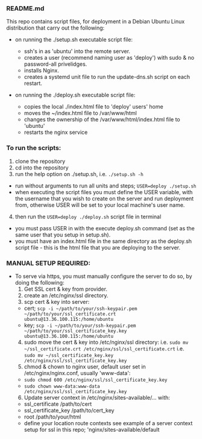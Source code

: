 ### README.md
This repo contains script files, for deployment in a Debian Ubuntu Linux distribution
that carry out the following:

- on running the ./setup.sh executable script file:
  - ssh's in as 'ubuntu' into the remote server.
  - creates a user (recommend naming user as 'deploy') with sudo & no password-all privelidges.
  - installs Nginx.
  - creates a systemd unit file to run the update-dns.sh script on each restart.

- on running the ./deploy.sh executable script file:
  - copies the local ./index.html file to 'deploy' users' home
  - moves the ~/index.html file to /var/www/html
  - changes the ownership of the /var/www/html/index.html file to 'ubuntu'
  - restarts the nginx service


### To run the scripts:
1. clone the repository
2. cd into the repository
3. run the help option on ./setup.sh, i.e. `./setup.sh -h`
  - run without arguments to run all units and steps; `USER=deploy ./setup.sh`
  - when executing the script files you must define the USER variable, with the
    username that you wish to create on the server and run deployment from,
    otherwise USER will be set to your local machine's user name.
4. then run the `USER=deploy ./deploy.sh` script file in terminal
  - you must pass USER in with the execute deploy.sh command (set as
    the same user that you setup in setup.sh).
  - you must have an index.html file in the same directory as the deploy.sh
    script file - this is the html file that you are deploying to the server.


### MANUAL SETUP REQUIRED:
- To serve via https, you must manually configure the server to do so, by doing the following:
	1. Get SSL cert & key from provider.
	2. create an /etc/nginx/ssl directory.
  3. scp cert & key into server:
    - cert; `scp -i ~/path/to/your/ssh-keypair.pem ~/path/to/your/ssl_certificate.crt ubuntu@13.36.100.115:/home/ubuntu`
    - key; `scp -i ~/path/to/your/ssh-keypair.pem ~/path/to/your/ssl_certificate_key.key ubuntu@13.36.100.115:/home/ubuntu`
  4. sudo move the cert & key into /etc/nginx/ssl directory:
      i.e. `sudo mv ~/ssl_certificate.crt /etc/nginx/ssl/ssl_certificate.crt`
      i.e. `sudo mv ~/ssl_certificate_key.key /etc/nginx/ssl/ssl_certificate_key.key`
  5. chmod & chown to nginx user, default user set in /etc/nginx/nginx.conf, usually 'www-data':
    - `sudo chmod 600 /etc/nginx/ssl/ssl_certificate_key.key`
    - `sudo chown www-data:www-data /etc/nginx/ssl/ssl_certificate_key.key`
  6. Update server context in /etc/nginx/sites-available/... with:
    - ssl_certificate /path/to/cert
    - ssl_certificate_key /path/to/cert_key
    - root /path/to/your/html
    - define your location route contexts
    see example of a server context setup for ssl in this repo; 'nginx/sites-available/default